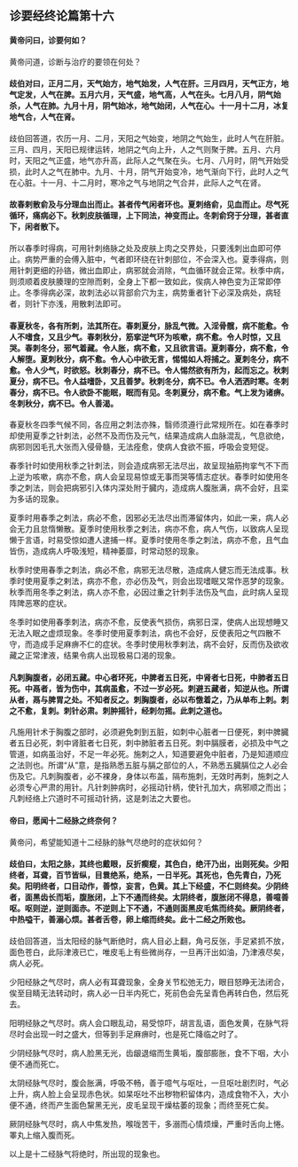 ## 诊要经终论篇第十六

#### 黄帝问曰，诊要何如？

黄帝问道，诊断与治疗的要领在何处？

#### 歧伯对曰，正月二月，天气始方，地气始发，人气在肝。三月四月，天气正方，地气定发，人气在脾。五月六月，天气盛，地气高，人气在头。七月八月，阴气始杀，人气在肺。九月十月，阴气始冰，地气始闭，人气在心。十一月十二月，冰复地气合，人气在肾。

歧伯回答道，农历一月、二月，天阳之气始变，地阴之气始生，此时人气在肝脏。三月、四月，天阳已规律运转，地阴之气向上升，人之气则聚于脾。五月、六月时，天阳之气正盛，地气亦升高，此际人之气聚在头。七月、八月时，阴气开始受损，此时人之气在肺中。九月、十月，阴气开始变冷，地气渐向下行，此时人之气在心脏。十一月、十二月时，寒冷之气与地阴之气合并，此际人之气在肾。

#### 故春剌散俞及与分理血出而止。甚者传气闲者环也。夏刺络俞，见血而止。尽气死循环，痛病必下。秋刺皮肤循理，上下同法，神变而止。冬刺俞窍于分理，甚者直下，闲者散下。

所以春季时得病，可用针刺络脉之处及皮肤上肉之交界处，只要浅刺出血即可停止。病势严重的会傅入脏中，气者即环绕在针刺部位，不会深入也。夏季得病，则用针刺更细的孙铬，微出血即止，病邪就会消除，气血循环就会正常。秋季中病，则须顺着皮肤腠理的空隙而剌，全身上下都一致如此，俟病人神色变为正常即停止。冬季得病必深，故刺法必以背部俞穴为主，病势重者针下必深及病处，病轻者，则针下亦浅，用散剌法即可。

#### 春夏秋冬，各有所刺，法其所在。春刺夏分，脉乱气微。入淫骨髋，病不能愈。令人不嗜食，又且少气。春刺秋分，筋挛逆气环为咳嗽，病不愈。令人时惊，又且哭。春刺冬分，邪气着藏。令人胀，病不愈，又且欲言语。夏刺春分，病不愈，令人解堕。夏刺秋分，病不愈。令人心中欲无言，惕惕如人将捕之。夏刺冬分，病不愈。令人少气，时欲怒。秋刺春分，病不已。令人惕然欲有所为，起而忘之。秋刺夏分，病不已。令人益嗜卧，又且善梦。秋刺冬分，病不已。令人洒洒时寒。冬刺春分，病不已。令人欲卧不能眠，眠而有见。冬刺夏分，病不愈。气上发为诸痹。冬刺秋分，病不已。令人善渴。

春夏秋冬四季气候不同，各应用之刺法亦殊，翳师须遵行此常规所在。如在春季时却使用夏季之针刺法，必然不及而伤及元气，结果造成病人血脉混乱，气息欲绝，病邪则因毛孔大张而入侵骨髓，无法痊愈，使病人食欲不振，呼吸会变短促。

春季针时如使用秋季之针刺法，则会造成病邪无法尽出，故呈现抽筋拘挛气不下而上逆为咳嗽，病亦不愈，病人会呈现易惊或无事而哭等情志症状。春季时如使用冬季之刺法，则会把病邪引入体内深处附于臓内，造成病人腹胀满，病不会好，且栾为多话的现象。

夏季时用春季之刺法，病必不愈，因邪必无法尽出而滞留体内，如此一来，病人必会无力且怠惰懒散。夏季时使用秋季之剌法，病亦不愈，病人气伤，以致病人呈现懒于言语，时易受惊如遭人逮捕一样。夏季时使用冬季之刺法，病亦不愈，且气血皆伤，造成病人呼吸浅短，精神萎靡，时常动怒的现象。

秋季时使用春季之刺法，病必不愈，病邪无法尽散，造成病人健忘而无法成事。秋季时使用夏季之剌法，病亦不愈，亦必伤及气，则会出现嗜眠又常作恶梦的现象。秋季而用冬季之剌法，病人亦不愈，必因过重之针刺手法伤及气血，此时病人呈现阵陴恶寒的症状。

冬季时如使用春季刺法，病亦不愈，反使表气损伤，病邪日深，使病人出现想睡又无法入眠之虚烦现象。冬季时使用夏季刺法，病也不会好，反使表阳之气四散不守，而造成手足麻痹不仁的症状。冬季时使用秋季剌法，病不会好，反而伤及欲收藏之正常津液，结果令病人出现极易口渴的现象。

#### 凡刺胸腹者，必闭五藏。中心者环死，中脾者五日死，中肾者七日死，中肺者五日死。中鬲者，皆为伤中，其病虽愈，不过一岁必死。刺避五藏者，知逆从也。所谓从者，鬲与脾胃之处。不知者反之。刺胸腹者，必以布憿着之，乃从单布上刺。刺之不愈，复刺。刺针必肃。刺肿摇针，经刺勿摇。此刺之道也。

凡施用针术于胸腹之部时，必须避免刺到五脏，如刺中心脏者一日便死，剌中脾臓者五日必死，刺中肾脏者七日死，刺中肺脏者五日死。刺中膈膜者，必损及中气之管道，如病虽治好，不足一年必死。施刺之人，知道要避免中脏者，乃是知道顺应之法则也。所谓“从”意，是指熟悉五脏与膈之部位的人，不熟悉五臓膈位之人必会伤及它。凡刺胸腹者，必不裸身，身体以布盖，隔布施刺，无效时再刺，施刺之人必须专心严肃的用针。凡针刺肿病时，必摇动针柄，使针孔加大，病邪顺之而出；凡刺经络上穴道时不可摇动针抦，这是刺法之大要也。

#### 帝曰，愿闻十二经脉之终奈何？

黄帝问，希望能知道十二经脉的脉气尽绝时的症状如何？

#### 歧伯曰，太阳之脉，其终也戴眼，反折瘈瘲，其色白，绝汗乃出，出则死矣。少阳终者，耳聋，百节皆纵，目睘绝系，绝系，一日半死。其死也，色先青白，乃死矣。阳明终者，口目动作，善惊，妄言，色黄。其上下经盛，不仁则终矣。少阴终者，面黑齿长而垢，腹胀闭，上下不通而终矣。太阴终者，腹胀闭不得息，善噫善呕。呕则逆，逆则面赤。不逆则上下不通，不通则面黑皮毛焦而终矣。厥阴终者，中热嗌干，善溺心烦。甚者舌卷，卵上缩而终矣。此十二经之所败也。

歧伯回答道，当太阳经的脉气断绝时，病人目必上翻，角弓反张，手足紧抓不放，面色苍白，此际津液已亡，唯皮毛上有些微尚存，一旦再汗出如油，乃津液尽矣，病人必死。

少阳经脉之气尽时，病人必有耳聋现象，全身关节松弛无力，眼目怒睁无法闭合，俟至目睛无法转动时，病人必一日半内死亡，死前色会先呈青色再转白色，然后死去。

阳明经脉之气尽时。病人会口眼乱动，易受惊吓，胡言乱语，面色发黄，在脉气将尽时会出现一时之盛大，但等到手足麻痹时，也是死亡降临之时了。

少阴经脉气尽时，病人脸黑无光，齿龈退缩而生黄垢，腹部膨胀，食不下咽，大小便不通而死亡。

太阴经脉气尽时，腹会胀满，呼吸不畅，善于噫气与呕吐，一旦呕吐剧烈时，气必上升，病人脸上会呈现赤色状。如杲呕吐不出秽物积留体内，造成食物不入，大小便不通，终而产生面色黧黑无光，皮毛呈现干燥枯萎的现象；而终至死亡矣。

厥阴经脉气尽时，病人中焦发热，喉咙苦干，多溺而心情烦燥，严重时舌向上惓。睪丸上缩入腹而死。

以上是十二经脉气将绝时，所出现的现象也。